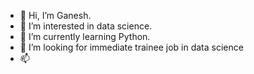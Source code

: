 - 👋 Hi, I’m Ganesh.
- 👀 I’m interested in data science.
- 🌱 I’m currently learning Python.
- 💞️ I’m looking for immediate trainee job in data science
- 📫 

<!---
nnnganesh/nnnganesh is a ✨ special ✨ repository because its `README.md` (this file) appears on your GitHub profile.
You can click the Preview link to take a look at your changes.
--->

